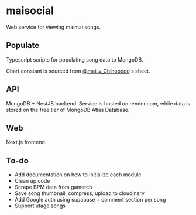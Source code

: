 # maisocial
Web service for viewing maimai songs.

## Populate
Typescript scripts for populating song data to MongoDB.

Chart constant is sourced from [@maiLv_Chihooooo](https://x.com/maiLv_Chihooooo)'s sheet.

## API
MongoDB + NestJS backend. Service is hosted on render.com, while data is stored on the free tier of MongoDB Atlas Database.

## Web
Next.js frontend.

## To-do
- Add documentation on how to initialize each module
- Clean up code
- Scrape BPM data from gamerch
- Save song thumbnail, compress, upload to cloudinary
- Add Google auth using supabase + comment section per song
- Support utage songs